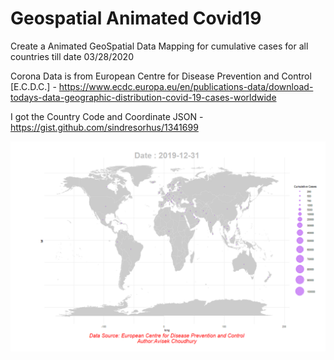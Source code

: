 # Geospatial Animated Covid19
Create a Animated GeoSpatial Data Mapping for cumulative cases for all countries till date 03/28/2020

Corona Data is from European Centre for Disease Prevention and Control [E.C.D.C.] - https://www.ecdc.europa.eu/en/publications-data/download-todays-data-geographic-distribution-covid-19-cases-worldwide

I got the Country Code and Coordinate JSON - https://gist.github.com/sindresorhus/1341699


![](CoronaDynamicMap_Avisek.gif)

